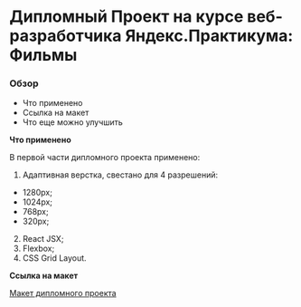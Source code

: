 # Дипломный Проект на курсе веб-разработчика Яндекс.Практикума: Фильмы

### Обзор
* Что применено
* Ссылка на макет
* Что еще можно улучшить

**Что применено**

В первой части дипломного проекта применено:
1. Адаптивная верстка, cвестано для 4 разрешений:
  * 1280px;
  * 1024px;
  * 768px;
  * 320px;
2. React JSX;
3. Flexbox;
4. CSS Grid Layout.


**Ссылка на макет**

[Макет дипломного проекта](https://drive.google.com/drive/folders/1o7nQRG3AH1Ra5nlqIA252gTW-QFuFa1N?usp=drive_link)
